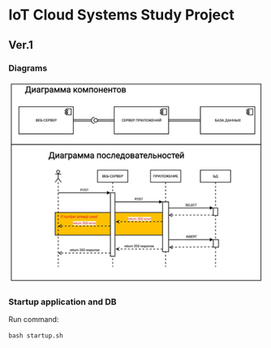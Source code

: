 # IoT Cloud Systems Study Project

## Ver.1
### Diagrams
<img src="meta-resources/sequence-diagram-v1.jpg" alt="UML диаграммы приложения версии 1">

### Startup application and DB
Run command:

``bash startup.sh``